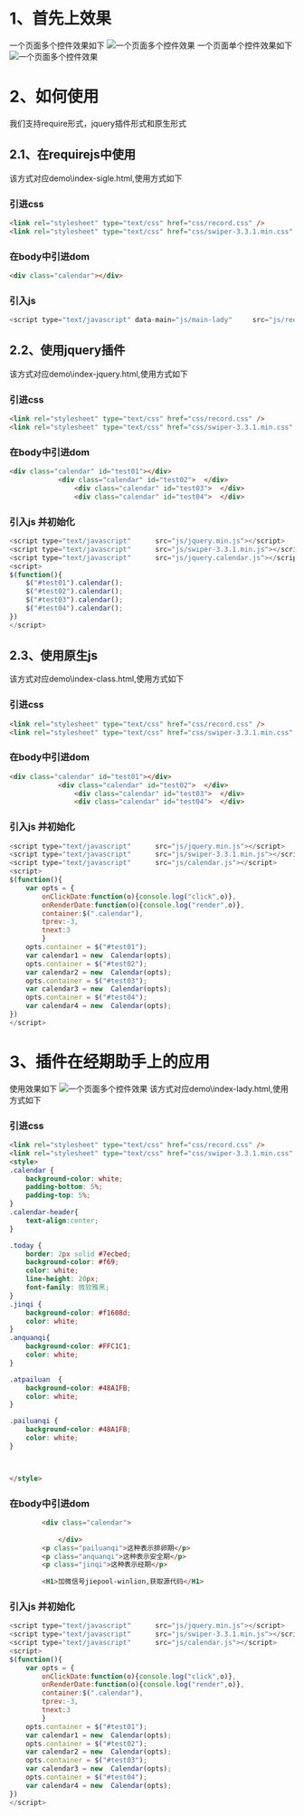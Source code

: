 # 1、首先上效果
一个页面多个控件效果如下
![一个页面多个控件效果](https://github.com/winlion/calendar/blob/master/multilp.png)
一个页面单个控件效果如下
![一个页面多个控件效果](https://github.com/winlion/calendar/blob/master/single.png)
# 2、如何使用
我们支持require形式，jquery插件形式和原生形式
## 2.1、在requirejs中使用
该方式对应demo\index-sigle.html,使用方式如下
### 引进css
```html
<link rel="stylesheet" type="text/css" href="css/record.css" />
<link rel="stylesheet" type="text/css" href="css/swiper-3.3.1.min.css" />
```
### 在body中引进dom
```html
<div class="calendar"></div>
```
### 引入js
```js
<script type="text/javascript" data-main="js/main-lady" 	src="js/require.min.js"></script>
```

## 2.2、使用jquery插件
该方式对应demo\index-jquery.html,使用方式如下
### 引进css
```html
<link rel="stylesheet" type="text/css" href="css/record.css" />
<link rel="stylesheet" type="text/css" href="css/swiper-3.3.1.min.css" />
```
### 在body中引进dom
```html
<div class="calendar" id="test01"></div>
			<div class="calendar" id="test02">	</div>		
				<div class="calendar" id="test03">	</div>		
				<div class="calendar" id="test04">	</div>		
```
### 引入js 并初始化
```js
<script type="text/javascript"  	src="js/jquery.min.js"></script>
<script type="text/javascript"  	src="js/swiper-3.3.1.min.js"></script>
<script type="text/javascript"  	src="js/jquery.calendar.js"></script>
<script>
$(function(){
	$("#test01").calendar();
	$("#test02").calendar();
	$("#test03").calendar();
	$("#test04").calendar();
})
</script>

```



## 2.3、使用原生js
该方式对应demo\index-class.html,使用方式如下
### 引进css
```html
<link rel="stylesheet" type="text/css" href="css/record.css" />
<link rel="stylesheet" type="text/css" href="css/swiper-3.3.1.min.css" />
```
### 在body中引进dom
```html
<div class="calendar" id="test01"></div>
			<div class="calendar" id="test02">	</div>		
				<div class="calendar" id="test03">	</div>		
				<div class="calendar" id="test04">	</div>		
```
### 引入js 并初始化
```js
<script type="text/javascript"  	src="js/jquery.min.js"></script>
<script type="text/javascript"  	src="js/swiper-3.3.1.min.js"></script>
<script type="text/javascript"  	src="js/calendar.js"></script>
<script>
$(function(){
	var opts = {
		onClickDate:function(o){console.log("click",o)},
		onRenderDate:function(o){console.log("render",o)},
		container:$(".calendar"),
		tprev:-3,
		tnext:3
		}
	opts.container = $("#test01");
	var calendar1 = new  Calendar(opts);
	opts.container = $("#test02");
	var calendar2 = new  Calendar(opts);
	opts.container = $("#test03");
	var calendar3 = new  Calendar(opts);
	opts.container = $("#test04");
	var calendar4 = new  Calendar(opts);
})
</script>

```
# 3、插件在经期助手上的应用
使用效果如下
![一个页面多个控件效果](https://github.com/winlion/calendar/blob/master/Gif.gif)
该方式对应demo\index-lady.html,使用方式如下
### 引进css
```html
<link rel="stylesheet" type="text/css" href="css/record.css" />
<link rel="stylesheet" type="text/css" href="css/swiper-3.3.1.min.css" />
<style>
.calendar {
	background-color: white;
	padding-bottom: 5%;
	padding-top: 5%;
}
.calendar-header{
	text-align:center;
}

.today {
	border: 2px solid #7ecbed;
	background-color: #f69;
	color: white;
	line-height: 20px;
	font-family: 微软雅黑;
}
.jinqi {
	background-color: #f1608d;
	color: white;
}
.anquanqi{
	background-color: #FFC1C1;
	color: white;
}

.atpailuan  {
	background-color: #48A1FB;
	color: white;
}

.pailuanqi {
	background-color: #48A1FB;
	color: white;
}



</style>
```
### 在body中引进dom
```html
		<div class="calendar">
				
			</div>
		<p class="pailuanqi">这种表示排卵期</p>
		<p class="anquanqi">这种表示安全期</p>
		<p class="jinqi">这种表示经期</p>
		
		<H1>加微信号jiepool-winlion,获取源代码</H1>
```
### 引入js 并初始化
```js
<script type="text/javascript"  	src="js/jquery.min.js"></script>
<script type="text/javascript"  	src="js/swiper-3.3.1.min.js"></script>
<script type="text/javascript"  	src="js/calendar.js"></script>
<script>
$(function(){
	var opts = {
		onClickDate:function(o){console.log("click",o)},
		onRenderDate:function(o){console.log("render",o)},
		container:$(".calendar"),
		tprev:-3,
		tnext:3
		}
	opts.container = $("#test01");
	var calendar1 = new  Calendar(opts);
	opts.container = $("#test02");
	var calendar2 = new  Calendar(opts);
	opts.container = $("#test03");
	var calendar3 = new  Calendar(opts);
	opts.container = $("#test04");
	var calendar4 = new  Calendar(opts);
})
</script>

```